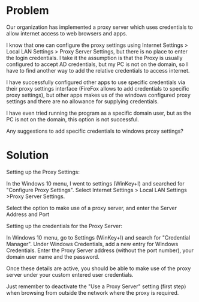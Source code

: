 # Problem
Our organization has implemented a proxy server which uses credentials to allow internet access to web browsers and apps.

I know that one can configure the proxy settings using Internet Settings > Local LAN Settings > Proxy Server Settings, but there is no place to enter the login credentials. I take it the assumption is that the Proxy is usually configured to accept AD credentials, but my PC is not on the domain, so I have to find another way to add the relative credentials to access internet.

I have successfully configured other apps to use specific credentials via their proxy settings interface (FireFox allows to add credentials to specific proxy settings), but other apps makes us of the windows configured proxy settings and there are no allowance for supplying credentials.

I have even tried running the program as a specific domain user, but as the PC is not on the domain, this option is not successful.

Any suggestions to add specific credentials to windows proxy settings?

# Solution
Setting up the Proxy Settings:

In the Windows 10 menu, I went to settings (WinKey+I) and searched for "Configure Proxy Settings". Select Internet Settings > Local LAN Settings >Proxy Server Settings.

Select the option to make use of a proxy server, and enter the Server Address and Port

Setting up the credentials for the Proxy Server:

In Windows 10 menu, go to Settings (WinKey+I) and search for "Credential Manager". Under Windows Credentials, add a new entry for Windows Credentials. Enter the Proxy Server address (without the port number), your domain user name and the password.

Once these details are active, you should be able to make use of the proxy server under your custom entered user credentials.

Just remember to deactivate the "Use a Proxy Server" setting (first step) when browsing from outside the network where the proxy is required. 